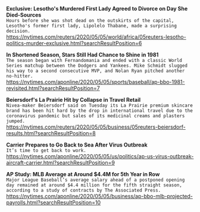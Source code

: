 **Exclusive: Lesotho's Murdered First Lady Agreed to Divorce on Day She Died-Sources**\
`Hours before she was shot dead on the outskirts of the capital, Lesotho's former first lady, Lipolelo Thabane, made a surprising decision.`\
https://nytimes.com/reuters/2020/05/05/world/africa/05reuters-lesotho-politics-murder-exclusive.html?searchResultPosition=6

**In Shortened Season, Stars Still Had Chance to Shine in 1981**\
`The season began with Fernandomania and ended with a classic World Series matchup between the Dodgers and Yankees. Mike Schmidt slugged his way to a second consecutive MVP, and Nolan Ryan pitched another no-hitter.`\
https://nytimes.com/aponline/2020/05/05/sports/baseball/ap-bbo-1981-revisited.html?searchResultPosition=7

**Beiersdorf's La Prairie Hit by Collapse in Travel Retail**\
`Nivea-maker Beiersdorf said on Tuesday its La Prairie premium skincare brand has been hit hard by the drop in international travel due to the coronavirus pandemic but sales of its medicinal creams and plasters jumped.`\
https://nytimes.com/reuters/2020/05/05/business/05reuters-beiersdorf-results.html?searchResultPosition=8

**Carrier Prepares to Go Back to Sea After Virus Outbreak**\
`It’s time to get back to work. `\
https://nytimes.com/aponline/2020/05/05/us/politics/ap-us-virus-outbreak-aircraft-carrier.html?searchResultPosition=9

**AP Study: MLB Average at Around $4.4M for 5th Year in Row**\
`Major League Baseball’s average salary ahead of a postponed opening day remained at around $4.4 million for the fifth straight season, according to a study of contracts by The Associated Press.`\
https://nytimes.com/aponline/2020/05/05/business/ap-bbo-mlb-projected-payrolls.html?searchResultPosition=10

